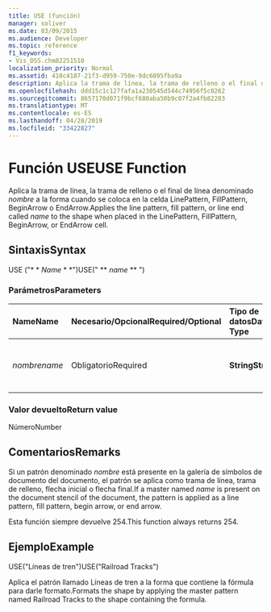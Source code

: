 ```yaml
---
title: USE (función)
manager: soliver
ms.date: 03/09/2015
ms.audience: Developer
ms.topic: reference
f1_keywords:
- Vis_DSS.chm82251510
localization_priority: Normal
ms.assetid: 410c4187-21f3-d959-750e-9dc6095fba9a
description: Aplica la trama de línea, la trama de relleno o el final de línea denominado nombre a la forma cuando se coloca en la celda LinePattern, FillPattern, BeginArrow o endArrow.
ms.openlocfilehash: ddd15c1c127fafa1a230545d544c74956f5c0262
ms.sourcegitcommit: 8657170d071f9bcf680aba50b9c07f2a4fb82283
ms.translationtype: MT
ms.contentlocale: es-ES
ms.lasthandoff: 04/28/2019
ms.locfileid: "33422827"
---
```

# <a name="use-function"></a><span data-ttu-id="4a496-103">Función USE</span><span class="sxs-lookup"><span data-stu-id="4a496-103">USE Function</span></span>

<span data-ttu-id="4a496-104">Aplica la trama de línea, la trama de relleno o el final de línea denominado _nombre_ a la forma cuando se coloca en la celda LinePattern, FillPattern, BeginArrow o EndArrow.</span><span class="sxs-lookup"><span data-stu-id="4a496-104">Applies the line pattern, fill pattern, or line end called  _name_ to the shape when placed in the LinePattern, FillPattern, BeginArrow, or EndArrow cell.</span></span> 
  
## <a name="syntax"></a><span data-ttu-id="4a496-105">Sintaxis</span><span class="sxs-lookup"><span data-stu-id="4a496-105">Syntax</span></span>

<span data-ttu-id="4a496-106">USE ("\* \* *Name* \* \*")</span><span class="sxs-lookup"><span data-stu-id="4a496-106">USE(" \*\* *name* \*\* ")</span></span> 
  
### <a name="parameters"></a><span data-ttu-id="4a496-107">Parámetros</span><span class="sxs-lookup"><span data-stu-id="4a496-107">Parameters</span></span>

|<span data-ttu-id="4a496-108">**Name**</span><span class="sxs-lookup"><span data-stu-id="4a496-108">**Name**</span></span>|<span data-ttu-id="4a496-109">**Necesario/Opcional**</span><span class="sxs-lookup"><span data-stu-id="4a496-109">**Required/Optional**</span></span>|<span data-ttu-id="4a496-110">**Tipo de datos**</span><span class="sxs-lookup"><span data-stu-id="4a496-110">**Data Type**</span></span>|<span data-ttu-id="4a496-111">**Descripción**</span><span class="sxs-lookup"><span data-stu-id="4a496-111">**Description**</span></span>|
|:-----|:-----|:-----|:-----|
| <span data-ttu-id="4a496-112">_nombre_</span><span class="sxs-lookup"><span data-stu-id="4a496-112">_name_</span></span> <br/> |<span data-ttu-id="4a496-113">Obligatorio</span><span class="sxs-lookup"><span data-stu-id="4a496-113">Required</span></span>  <br/> |<span data-ttu-id="4a496-114">**String**</span><span class="sxs-lookup"><span data-stu-id="4a496-114">**String**</span></span> <br/> |<span data-ttu-id="4a496-115">Cualquier cadena de texto que sea un nombre de patrón válido.</span><span class="sxs-lookup"><span data-stu-id="4a496-115">Any string that is a valid master name.</span></span>  <br/> |
   
### <a name="return-value"></a><span data-ttu-id="4a496-116">Valor devuelto</span><span class="sxs-lookup"><span data-stu-id="4a496-116">Return value</span></span>

<span data-ttu-id="4a496-117">Número</span><span class="sxs-lookup"><span data-stu-id="4a496-117">Number</span></span>
  
## <a name="remarks"></a><span data-ttu-id="4a496-118">Comentarios</span><span class="sxs-lookup"><span data-stu-id="4a496-118">Remarks</span></span>

<span data-ttu-id="4a496-119">Si un patrón denominado _nombre_ está presente en la galería de símbolos de documento del documento, el patrón se aplica como trama de línea, trama de relleno, flecha inicial o flecha final.</span><span class="sxs-lookup"><span data-stu-id="4a496-119">If a master named  _name_ is present on the document stencil of the document, the pattern is applied as a line pattern, fill pattern, begin arrow, or end arrow.</span></span> 
  
<span data-ttu-id="4a496-120">Esta función siempre devuelve 254.</span><span class="sxs-lookup"><span data-stu-id="4a496-120">This function always returns 254.</span></span>
  
## <a name="example"></a><span data-ttu-id="4a496-121">Ejemplo</span><span class="sxs-lookup"><span data-stu-id="4a496-121">Example</span></span>

<span data-ttu-id="4a496-122">USE("Líneas de tren")</span><span class="sxs-lookup"><span data-stu-id="4a496-122">USE("Railroad Tracks")</span></span> 
  
<span data-ttu-id="4a496-123">Aplica el patrón llamado Líneas de tren a la forma que contiene la fórmula para darle formato.</span><span class="sxs-lookup"><span data-stu-id="4a496-123">Formats the shape by applying the master pattern named Railroad Tracks to the shape containing the formula.</span></span> 
  

